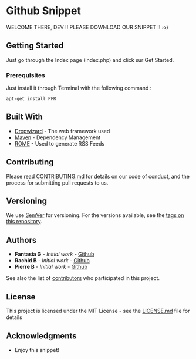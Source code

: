 # Github Snippet

WELCOME THERE, DEV !! PLEASE DOWNLOAD OUR SNIPPET !! :o)

## Getting Started

Just go through the Index page (index.php) and click sur Get Started. 

### Prerequisites

Just install it through Terminal with the following command :

```
apt-get install PFR
```

## Built With

* [Dropwizard](http://www.dropwizard.io/1.0.2/docs/) - The web framework used
* [Maven](https://maven.apache.org/) - Dependency Management
* [ROME](https://rometools.github.io/rome/) - Used to generate RSS Feeds

## Contributing

Please read [CONTRIBUTING.md](https://github.com/WildCodeSchool/lyon-hack-092017-PFR) for details on our code of conduct, and the process for submitting pull requests to us.

## Versioning

We use [SemVer](http://semver.org/) for versioning. For the versions available, see the [tags on this repository](https://github.com/your/project/tags). 

## Authors

* **Fantasia G** - *Initial work* - [Github](https://github.com/fantasiag)
* **Rachid B** - *Initial work* - [Github](https://github.com/BALOTTI)
* **Pierre B** - *Initial work* - [Github](https://github.com/pibouv)

See also the list of [contributors](https://github.com/WildCodeSchool/lyon-hack-092017-PFR) who participated in this project.

## License

This project is licensed under the MIT License - see the [LICENSE.md](LICENSE.md) file for details

## Acknowledgments

* Enjoy this snippet!
